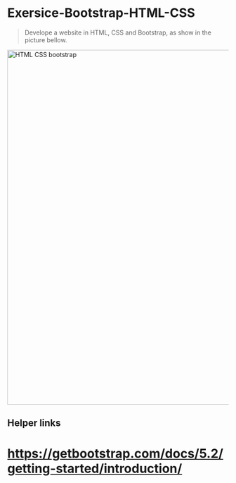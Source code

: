 # Exersice-Bootstrap-HTML-CSS
> Develope a website in HTML, CSS and Bootstrap, as show in the picture bellow.

<img width="805" alt="HTML   CSS   bootstrap" src="https://user-images.githubusercontent.com/92260175/187416538-97c0e7f0-37e3-4812-bb5f-fed41efc7530.png">

## Helper links 
# https://getbootstrap.com/docs/5.2/getting-started/introduction/

